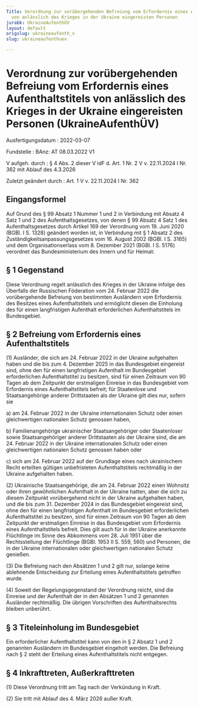 ```yaml
---
Title: Verordnung zur vorübergehenden Befreiung vom Erfordernis eines Aufenthaltstitels
  von anlässlich des Krieges in der Ukraine eingereisten Personen
jurabk: UkraineAufenthÜV
layout: default
origslug: ukraineaufenth_v
slug: ukraineaufenthuev

---
```


# Verordnung zur vorübergehenden Befreiung vom Erfordernis eines Aufenthaltstitels von anlässlich des Krieges in der Ukraine eingereisten Personen (UkraineAufenthÜV)

Ausfertigungsdatum
:   2022-03-07

Fundstelle
:   BAnz: AT 08.03.2022 V1

V aufgeh. durch
:   § 4 Abs. 2 dieser V idF d. Art. 1 Nr. 2 V v. 22.11.2024 I Nr. 362 mit Ablauf des 4.3.2026

Zuletzt geändert durch
:   Art. 1 V v. 22.11.2024 I Nr. 362


## Eingangsformel

Auf Grund des § 99 Absatz 1 Nummer 1 und 2 in Verbindung mit Absatz 4 Satz 1 und 2 des Aufenthaltsgesetzes, von denen § 99 Absatz 4 Satz 1 des Aufenthaltsgesetzes durch Artikel 169 der Verordnung vom 19. Juni 2020 (BGBl. I S. 1328) geändert worden ist, in Verbindung mit § 1 Absatz 2 des Zuständigkeitsanpassungsgesetzes vom 16. August 2002 (BGBl. I S. 3165) und dem Organisationserlass vom 8. Dezember 2021 (BGBl. I S. 5176) verordnet das Bundesministerium des Innern und für Heimat:


## § 1 Gegenstand

Diese Verordnung regelt anlässlich des Krieges in der Ukraine infolge des Überfalls der Russischen Föderation vom 24. Februar 2022 die vorübergehende Befreiung von bestimmten Ausländern vom Erfordernis des Besitzes eines Aufenthaltstitels und ermöglicht diesen die Einholung des für einen langfristigen Aufenthalt erforderlichen Aufenthaltstitels im Bundesgebiet.


## § 2 Befreiung vom Erfordernis eines Aufenthaltstitels

(1) Ausländer, die sich am 24. Februar 2022 in der Ukraine aufgehalten haben und die bis zum 4. Dezember 2025 in das Bundesgebiet eingereist sind, ohne den für einen langfristigen Aufenthalt im Bundesgebiet erforderlichen Aufenthaltstitel zu besitzen, sind für einen Zeitraum von 90 Tagen ab dem Zeitpunkt der erstmaligen Einreise in das Bundesgebiet vom Erfordernis eines Aufenthaltstitels befreit; für Staatenlose und Staatsangehörige anderer Drittstaaten als der Ukraine gilt dies nur, sofern sie

a)  am 24. Februar 2022 in der Ukraine internationalen Schutz oder einen gleichwertigen nationalen Schutz genossen haben,


b)  Familienangehörige ukrainischer Staatsangehöriger oder Staatenloser sowie Staatsangehöriger anderer Drittstaaten als der Ukraine sind, die am 24. Februar 2022 in der Ukraine internationalen Schutz oder einen gleichwertigen nationalen Schutz genossen haben oder


c)  sich am 24. Februar 2022 auf der Grundlage eines nach ukrainischem Recht erteilten gültigen unbefristeten Aufenthaltstitels rechtmäßig in der Ukraine aufgehalten haben.




(2) Ukrainische Staatsangehörige, die am 24. Februar 2022 einen Wohnsitz oder ihren gewöhnlichen Aufenthalt in der Ukraine hatten, aber die sich zu diesem Zeitpunkt vorübergehend nicht in der Ukraine aufgehalten haben, und die bis zum 31. Dezember 2024 in das Bundesgebiet eingereist sind, ohne den für einen langfristigen Aufenthalt im Bundesgebiet erforderlichen Aufenthaltstitel zu besitzen, sind für einen Zeitraum von 90 Tagen ab dem Zeitpunkt der erstmaligen Einreise in das Bundesgebiet vom Erfordernis eines Aufenthaltstitels befreit. Dies gilt auch für in der Ukraine anerkannte Flüchtlinge im Sinne des Abkommens vom 28. Juli 1951 über die Rechtsstellung der Flüchtlinge (BGBl. 1953 II S. 559, 560) und Personen, die in der Ukraine internationalen oder gleichwertigen nationalen Schutz genießen.

(3) Die Befreiung nach den Absätzen 1 und 2 gilt nur, solange keine ablehnende Entscheidung zur Erteilung eines Aufenthaltstitels getroffen wurde.

(4) Soweit der Regelungsgegenstand der Verordnung reicht, sind die Einreise und der Aufenthalt der in den Absätzen 1 und 2 genannten Ausländer rechtmäßig. Die übrigen Vorschriften des Aufenthaltsrechts bleiben unberührt.


## § 3 Titeleinholung im Bundesgebiet

Ein erforderlicher Aufenthaltstitel kann von den in § 2 Absatz 1 und 2 genannten Ausländern im Bundesgebiet eingeholt werden. Die Befreiung nach § 2 steht der Erteilung eines Aufenthaltstitels nicht entgegen.


## § 4 Inkrafttreten, Außerkrafttreten

(1) Diese Verordnung tritt am Tag nach der Verkündung in Kraft.

(2) Sie tritt mit Ablauf des 4. März 2026 außer Kraft.

